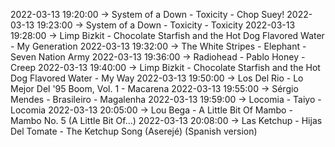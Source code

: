 2022-03-13 19:20:00 -> System of a Down - Toxicity - Chop Suey!
2022-03-13 19:23:00 -> System of a Down - Toxicity - Toxicity
2022-03-13 19:28:00 -> Limp Bizkit - Chocolate Starfish and the Hot Dog Flavored Water - My Generation
2022-03-13 19:32:00 -> The White Stripes - Elephant - Seven Nation Army
2022-03-13 19:36:00 -> Radiohead - Pablo Honey - Creep
2022-03-13 19:40:00 -> Limp Bizkit - Chocolate Starfish and the Hot Dog Flavored Water - My Way
2022-03-13 19:50:00 -> Los Del Rio - Lo Mejor Del '95 Boom, Vol. 1 - Macarena
2022-03-13 19:55:00 -> Sérgio Mendes - Brasileiro - Magalenha
2022-03-13 19:59:00 -> Locomia - Taiyo - Locomia
2022-03-13 20:05:00 -> Lou Bega - A Little Bit Of Mambo - Mambo No. 5 (A Little Bit Of...)
2022-03-13 20:08:00 -> Las Ketchup - Hijas Del Tomate - The Ketchup Song (Aserejé) (Spanish version)
